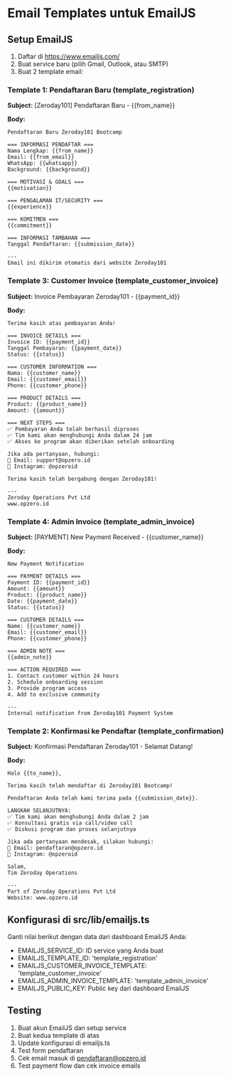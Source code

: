 # Email Templates untuk EmailJS

## Setup EmailJS

1. Daftar di https://www.emailjs.com/
2. Buat service baru (pilih Gmail, Outlook, atau SMTP)
3. Buat 2 template email:

### Template 1: Pendaftaran Baru (template_registration)
**Subject:** [Zeroday101] Pendaftaran Baru - {{from_name}}

**Body:**
```
Pendaftaran Baru Zeroday101 Bootcamp

=== INFORMASI PENDAFTAR ===
Nama Lengkap: {{from_name}}
Email: {{from_email}}
WhatsApp: {{whatsapp}}
Background: {{background}}

=== MOTIVASI & GOALS ===
{{motivation}}

=== PENGALAMAN IT/SECURITY ===
{{experience}}

=== KOMITMEN ===
{{commitment}}

=== INFORMASI TAMBAHAN ===
Tanggal Pendaftaran: {{submission_date}}

---
Email ini dikirim otomatis dari website Zeroday101
```

### Template 3: Customer Invoice (template_customer_invoice)
**Subject:** Invoice Pembayaran Zeroday101 - {{payment_id}}

**Body:**
```
Terima kasih atas pembayaran Anda!

=== INVOICE DETAILS ===
Invoice ID: {{payment_id}}
Tanggal Pembayaran: {{payment_date}}
Status: {{status}}

=== CUSTOMER INFORMATION ===
Nama: {{customer_name}}
Email: {{customer_email}}
Phone: {{customer_phone}}

=== PRODUCT DETAILS ===
Product: {{product_name}}
Amount: {{amount}}

=== NEXT STEPS ===
✅ Pembayaran Anda telah berhasil diproses
✅ Tim kami akan menghubungi Anda dalam 24 jam
✅ Akses ke program akan diberikan setelah onboarding

Jika ada pertanyaan, hubungi:
📧 Email: support@opzero.id
📱 Instagram: @opzeroid

Terima kasih telah bergabung dengan Zeroday101!

---
Zeroday Operations Pvt Ltd
www.opzero.id
```

### Template 4: Admin Invoice (template_admin_invoice)
**Subject:** [PAYMENT] New Payment Received - {{customer_name}}

**Body:**
```
New Payment Notification

=== PAYMENT DETAILS ===
Payment ID: {{payment_id}}
Amount: {{amount}}
Product: {{product_name}}
Date: {{payment_date}}
Status: {{status}}

=== CUSTOMER DETAILS ===
Name: {{customer_name}}
Email: {{customer_email}}
Phone: {{customer_phone}}

=== ADMIN NOTE ===
{{admin_note}}

=== ACTION REQUIRED ===
1. Contact customer within 24 hours
2. Schedule onboarding session
3. Provide program access
4. Add to exclusive community

---
Internal notification from Zeroday101 Payment System
```

### Template 2: Konfirmasi ke Pendaftar (template_confirmation)
**Subject:** Konfirmasi Pendaftaran Zeroday101 - Selamat Datang!

**Body:**
```
Halo {{to_name}},

Terima kasih telah mendaftar di Zeroday101 Bootcamp!

Pendaftaran Anda telah kami terima pada {{submission_date}}.

LANGKAH SELANJUTNYA:
✅ Tim kami akan menghubungi Anda dalam 2 jam
✅ Konsultasi gratis via call/video call
✅ Diskusi program dan proses selanjutnya

Jika ada pertanyaan mendesak, silakan hubungi:
📧 Email: pendaftaran@opzero.id
📱 Instagram: @opzeroid

Salam,
Tim Zeroday Operations

---
Part of Zeroday Operations Pvt Ltd
Website: www.opzero.id
```

## Konfigurasi di src/lib/emailjs.ts

Ganti nilai berikut dengan data dari dashboard EmailJS Anda:
- EMAILJS_SERVICE_ID: ID service yang Anda buat
- EMAILJS_TEMPLATE_ID: 'template_registration'
- EMAILJS_CUSTOMER_INVOICE_TEMPLATE: 'template_customer_invoice'
- EMAILJS_ADMIN_INVOICE_TEMPLATE: 'template_admin_invoice'
- EMAILJS_PUBLIC_KEY: Public key dari dashboard EmailJS

## Testing

1. Buat akun EmailJS dan setup service
2. Buat kedua template di atas
3. Update konfigurasi di emailjs.ts
4. Test form pendaftaran
5. Cek email masuk di pendaftaran@opzero.id
6. Test payment flow dan cek invoice emails